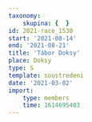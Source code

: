 ```yaml
---
taxonomy:
    skupina: {  }
id: 2021-race_1530
start: '2021-08-14'
end: '2021-08-21'
title: 'Tábor Doksy'
place: Doksy
type: S
template: soustredeni
date: '2021-03-02'
import:
    type: members
    time: 1614695403
---
```


